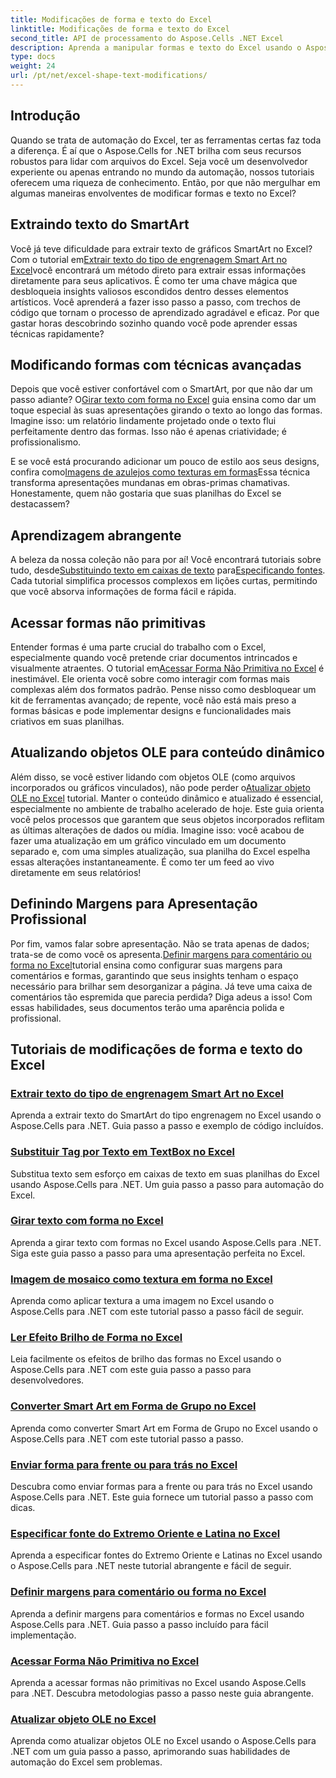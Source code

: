 ```yaml
---
title: Modificações de forma e texto do Excel
linktitle: Modificações de forma e texto do Excel
second_title: API de processamento do Aspose.Cells .NET Excel
description: Aprenda a manipular formas e texto do Excel usando o Aspose.Cells para .NET com tutoriais fáceis de seguir e exemplos práticos de código.
type: docs
weight: 24
url: /pt/net/excel-shape-text-modifications/
---
```

## Introdução

Quando se trata de automação do Excel, ter as ferramentas certas faz toda a diferença. É aí que o Aspose.Cells for .NET brilha com seus recursos robustos para lidar com arquivos do Excel. Seja você um desenvolvedor experiente ou apenas entrando no mundo da automação, nossos tutoriais oferecem uma riqueza de conhecimento. Então, por que não mergulhar em algumas maneiras envolventes de modificar formas e texto no Excel? 

## Extraindo texto do SmartArt

 Você já teve dificuldade para extrair texto de gráficos SmartArt no Excel? Com o tutorial em[Extrair texto do tipo de engrenagem Smart Art no Excel](./extract-text-gear-smart-art-excel/)você encontrará um método direto para extrair essas informações diretamente para seus aplicativos. É como ter uma chave mágica que desbloqueia insights valiosos escondidos dentro desses elementos artísticos. Você aprenderá a fazer isso passo a passo, com trechos de código que tornam o processo de aprendizado agradável e eficaz. Por que gastar horas descobrindo sozinho quando você pode aprender essas técnicas rapidamente? 

## Modificando formas com técnicas avançadas

 Depois que você estiver confortável com o SmartArt, por que não dar um passo adiante? O[Girar texto com forma no Excel](./rotate-text-shape-excel/) guia ensina como dar um toque especial às suas apresentações girando o texto ao longo das formas. Imagine isso: um relatório lindamente projetado onde o texto flui perfeitamente dentro das formas. Isso não é apenas criatividade; é profissionalismo.

 E se você está procurando adicionar um pouco de estilo aos seus designs, confira como[Imagens de azulejos como texturas em formas](./tile-picture-texture-shape-excel/)Essa técnica transforma apresentações mundanas em obras-primas chamativas. Honestamente, quem não gostaria que suas planilhas do Excel se destacassem?

## Aprendizagem abrangente

 A beleza da nossa coleção não para por aí! Você encontrará tutoriais sobre tudo, desde[Substituindo texto em caixas de texto](./replace-tag-text-textbox-excel/) para[Especificando fontes](./specify-far-east-latin-font-excel/). Cada tutorial simplifica processos complexos em lições curtas, permitindo que você absorva informações de forma fácil e rápida.

## Acessar formas não primitivas

 Entender formas é uma parte crucial do trabalho com o Excel, especialmente quando você pretende criar documentos intrincados e visualmente atraentes. O tutorial em[Acessar Forma Não Primitiva no Excel](./access-non-primitive-shape-excel/) é inestimável. Ele orienta você sobre como interagir com formas mais complexas além dos formatos padrão. Pense nisso como desbloquear um kit de ferramentas avançado; de repente, você não está mais preso a formas básicas e pode implementar designs e funcionalidades mais criativos em suas planilhas.

## Atualizando objetos OLE para conteúdo dinâmico

 Além disso, se você estiver lidando com objetos OLE (como arquivos incorporados ou gráficos vinculados), não pode perder o[Atualizar objeto OLE no Excel](./refresh-ole-object-excel/) tutorial. Manter o conteúdo dinâmico e atualizado é essencial, especialmente no ambiente de trabalho acelerado de hoje. Este guia orienta você pelos processos que garantem que seus objetos incorporados reflitam as últimas alterações de dados ou mídia. Imagine isso: você acabou de fazer uma atualização em um gráfico vinculado em um documento separado e, com uma simples atualização, sua planilha do Excel espelha essas alterações instantaneamente. É como ter um feed ao vivo diretamente em seus relatórios!

## Definindo Margens para Apresentação Profissional

 Por fim, vamos falar sobre apresentação. Não se trata apenas de dados; trata-se de como você os apresenta.[Definir margens para comentário ou forma no Excel](./set-margins-comment-shape-excel/)tutorial ensina como configurar suas margens para comentários e formas, garantindo que seus insights tenham o espaço necessário para brilhar sem desorganizar a página. Já teve uma caixa de comentários tão espremida que parecia perdida? Diga adeus a isso! Com essas habilidades, seus documentos terão uma aparência polida e profissional.

## Tutoriais de modificações de forma e texto do Excel
### [Extrair texto do tipo de engrenagem Smart Art no Excel](./extract-text-gear-smart-art-excel/)
Aprenda a extrair texto do SmartArt do tipo engrenagem no Excel usando o Aspose.Cells para .NET. Guia passo a passo e exemplo de código incluídos.
### [Substituir Tag por Texto em TextBox no Excel](./replace-tag-text-textbox-excel/)
Substitua texto sem esforço em caixas de texto em suas planilhas do Excel usando Aspose.Cells para .NET. Um guia passo a passo para automação do Excel.
### [Girar texto com forma no Excel](./rotate-text-shape-excel/)
Aprenda a girar texto com formas no Excel usando Aspose.Cells para .NET. Siga este guia passo a passo para uma apresentação perfeita no Excel.
### [Imagem de mosaico como textura em forma no Excel](./tile-picture-texture-shape-excel/)
Aprenda como aplicar textura a uma imagem no Excel usando o Aspose.Cells para .NET com este tutorial passo a passo fácil de seguir.
### [Ler Efeito Brilho de Forma no Excel](./read-glow-effect-shape-excel/)
Leia facilmente os efeitos de brilho das formas no Excel usando o Aspose.Cells para .NET com este guia passo a passo para desenvolvedores.
### [Converter Smart Art em Forma de Grupo no Excel](./convert-smart-art-group-shape-excel/)
Aprenda como converter Smart Art em Forma de Grupo no Excel usando o Aspose.Cells para .NET com este tutorial passo a passo.
### [Enviar forma para frente ou para trás no Excel](./send-shape-front-back-excel/)
Descubra como enviar formas para a frente ou para trás no Excel usando Aspose.Cells para .NET. Este guia fornece um tutorial passo a passo com dicas.
### [Especificar fonte do Extremo Oriente e Latina no Excel](./specify-far-east-latin-font-excel/)
Aprenda a especificar fontes do Extremo Oriente e Latinas no Excel usando o Aspose.Cells para .NET neste tutorial abrangente e fácil de seguir.
### [Definir margens para comentário ou forma no Excel](./set-margins-comment-shape-excel/)
Aprenda a definir margens para comentários e formas no Excel usando Aspose.Cells para .NET. Guia passo a passo incluído para fácil implementação.
### [Acessar Forma Não Primitiva no Excel](./access-non-primitive-shape-excel/)
Aprenda a acessar formas não primitivas no Excel usando Aspose.Cells para .NET. Descubra metodologias passo a passo neste guia abrangente.
### [Atualizar objeto OLE no Excel](./refresh-ole-object-excel/)
Aprenda como atualizar objetos OLE no Excel usando o Aspose.Cells para .NET com um guia passo a passo, aprimorando suas habilidades de automação do Excel sem problemas.